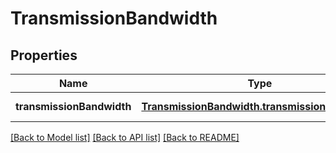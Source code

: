 # TransmissionBandwidth
## Properties

Name | Type | Description | Notes
------------ | ------------- | ------------- | -------------
**transmissionBandwidth** | [**TransmissionBandwidth.transmissionBandwidth**](TransmissionBandwidth.transmissionBandwidth.md) |  | [default to null]

[[Back to Model list]](../README.md#documentation-for-models) [[Back to API list]](../README.md#documentation-for-api-endpoints) [[Back to README]](../README.md)

